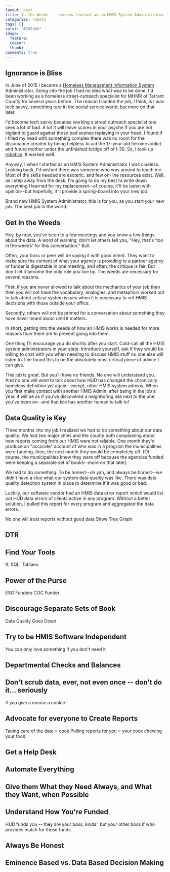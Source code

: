 ```yaml
---
layout: post
title: In the Weeds -- Lessons Learned as an HMIS System Administrator
categories: robots
tags: []
color: "#152a55"
image:
  feature: 
  teaser: 
  thumb:
comments: true
---
```


<link href="https://ladvien.com/projects/d3/practice/c3-0.4.15/c3.css" rel="stylesheet">  
<script src="https://d3js.org/d3.v3.min.js"></script>
<script src="https://ladvien.com/projects/d3/practice/c3-0.4.15/c3.min.js"></script>
<script src="https://ladvien.com/projects/d3/tx-601/trends-tx-601.js"></script>

## Ignorance is Bliss

In June of 2015 I became a [Homeless Management Information System](https://www.hudexchange.info/programs/hmis/) Administrator.  Going into the job I had no idea what was to be done.  I'd been working as a homeless street-outreach specialist for MHMR of Tarrant County for several years before.  The reason I landed the job, I think, is I was tech savvy, something rare in the social service world, but more on that later.

I'd become tech savvy because working a street outreach specialist one sees a lot of bad.  _A lot_  It will leave scares in your psyche if you are not vigilant to guard against those bad scenes replaying in your head.  I found if I filled my head with something complex there was no room for the dissonance created by being helpless to aid the 17-year-old heroine addict and future mother under the unfinished bridge off of I-30.  So, I took up [robotics](https://ladvien.com/tags/#robots).  It worked well.

Anyway, I when I started as an HMIS System Administrator I was clueless.  Looking back, I'd wished there was someone who was around to teach me.  Most of the skills needed are esoteric, and few on-line resources exist.  Well, as I step away from the desk, I'm going to do my best to write down everything I learned for my replacement--of course, it'll be laden with opinion--but hopefully, it'll provide a spring-board into your new job.

Brand new HMIS System Administrator, this is for you, as you start your new job.  The best job in the world.

## Get In the Weeds
Hey, by now, you've been to a few meetings and you know a few things about the data.  A word of warning, don't let others tell you, "Hey, that's 'too in the weeds' for this conversation."  Bull.

Often, your boss or peer will be saying it with good intent.  They want to make sure the content of what your agency is providing to a partner agency or funder is digestable in one meeting, and often, the critique is fair.  But don't let it become the only rule you live by. The weeds are necessary for several reasons.

First, if you are never allowed to talk about the mechanics of your job then then you will not have the vocabulary, analogies, and metaphors worked out to talk about critical system issues when it is necessary to vet HMIS decisions with those outside your office.

Secondly, others will not be primed for a conversation about something they have _never_ heard about until it matters.

In short, getting into the weeds of how an HMIS works is needed for more reasons than there are to prevent going into them.

One thing I'll encourage you do shortly after you start.  Cold-call all the HMIS system administrators in your state.  Introduce yourself, ask if they would be willing to chat with you when needing to discuss HMIS stuff no one else will listen to.  I've found this to be the absolutely most critical piece of advice I can give.

This job is great.  But you'll have no friends.  No one will understand you.  And no one will want to talk about how HUD has changed the chronically homeless definition _yet_ again--except, other HMIS system admins.  When you first make contact with another HMIS Admin, after being in the job a year, it will be as if you've discovered a neighboring isle next to the one you've been on--and that isle has another human to talk to!

## Data Quality is Key

Three months into my job I realized we had to do something about our data quality.  We had two major cities and the county both complaining about how reports coming from our HMIS were not reliable.  One month they'd produce an "accurate" account of who was in a program the municipalities were funding, then, the next month they would be completely off.  (Of course, the municipalities knew they were off because the agencies funded were keeping a separate set of books--more on that later)

We had to do something.  To be honest--oh yah, and always be honest--we didn't have a clue what our system data quality was like.  There was data quality detection system in place to determine if it was good or bad.  

Luckily, our software vendor had an HMIS data error report which would list out HUD data errors of clients active in any program.  Without a better solution, I pulled this report for every program and aggregated the data errors.

<div id="data-errors-2016"></div>
<script src="https://ladvien.com/projects/d3/tx-601/data-errors-2016.js"></script>



No one will trust reports without good data
Show Tree Graph

## DTR 

## Find _Your_ Tools

R, SQL, Tablaeu

## Power of the Purse

ESG Funders
COC Funder

## Discourage Separate Sets of Book

Data Quality Goes Down

## Try to be HMIS Software Independent
You can only love something if you don't need it

## Departmental Checks and Balances

## Don't scrub data, ever, not even once -- don't do it... seriously

If you give a mouse a cookie

## Advocate for everyone to Create Reports

Taking care of the date = cook
Pulling reports for you = your cook chewing your food

## Get a Help Desk

## Automate Everything

## Give them What they Need Always, and What they Want, when Possible

## Understand How You're Funded

HUD funds you -- they are your boss, kinda', but your other boss if who provides match for those funds.

## Always Be Honest

## Eminence Based vs. Data Based Decision Making


<!-- load D3js -->
<script src="//d3plus.org/js/d3.js"></script>

<!-- load D3plus after D3js -->
<script src="//d3plus.org/js/d3plus.js"></script>

<!-- create container element for visualization -->
<div id="viz"></div>

<script>
  // sample data array
  var sample_data = [
    {"value": 100, "name": "alpha"},
    {"value": 70, "name": "beta"},
    {"value": 40, "name": "gamma"},
    {"value": 15, "name": "delta"},
    {"value": 5, "name": "epsilon"},
    {"value": 1, "name": "zeta"}
  ]
  // instantiate d3plus
  var visualization = d3plus.viz()
    .container("#viz")  // container DIV to hold the visualization
    .data(sample_data)  // data to use with the visualization
    .type("tree_map")   // visualization type
    .id("name")         // key for which our data is unique on
    .size("value")      // sizing of blocks
    .draw()             // finally, draw the visualization!
</script>